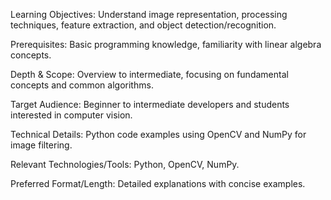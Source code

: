 Learning Objectives: Understand image representation, processing techniques, feature extraction, and object detection/recognition.

Prerequisites: Basic programming knowledge, familiarity with linear algebra concepts.

Depth & Scope: Overview to intermediate, focusing on fundamental concepts and common algorithms.

Target Audience: Beginner to intermediate developers and students interested in computer vision.

Technical Details: Python code examples using OpenCV and NumPy for image filtering.

Relevant Technologies/Tools: Python, OpenCV, NumPy.

Preferred Format/Length: Detailed explanations with concise examples.
